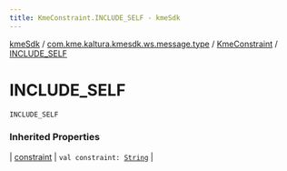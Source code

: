```yaml
---
title: KmeConstraint.INCLUDE_SELF - kmeSdk
---
```


[kmeSdk](../../index.html) / [com.kme.kaltura.kmesdk.ws.message.type](../index.html) / [KmeConstraint](index.html) / [INCLUDE_SELF](./-i-n-c-l-u-d-e_-s-e-l-f.html)

# INCLUDE_SELF

`INCLUDE_SELF`

### Inherited Properties

| [constraint](constraint.html) | `val constraint: `[`String`](https://kotlinlang.org/api/latest/jvm/stdlib/kotlin/-string/index.html) |


